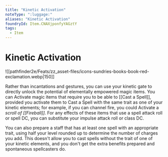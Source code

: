 ```yaml
---
title: "Kinetic Activation"
noteType: ":luggage:"
aliases: "Kinetic Activation"
foundryId: Item.CNAXjponfyYAGztY
tags:
  - Item
---
```


# Kinetic Activation
![[pathfinder2e/Feats/zz_asset-files/icons-sundries-books-book-red-exclamation.webp|150]]

Rather than incantations and gestures, you can use your kinetic gate to directly unlock the potential of elementally empowered magic items. You can Activate magic items that require you to be able to [[Cast a Spell]], provided you activate them to Cast a Spell with the same trait as one of your kinetic elements; for example, if you can channel fire, you could Activate a _scroll of [[Fireball]]_. For any effects of these items that use a spell attack roll or spell DC, you can substitute your impulse attack roll or class DC.

You can also prepare a staff that has at least one spell with an appropriate trait, using half your level rounded up to determine the number of charges you add. This doesn't allow you to cast spells without the trait of one of your kinetic elements, and you don't get the extra benefits prepared and spontaneous spellcasters do.
